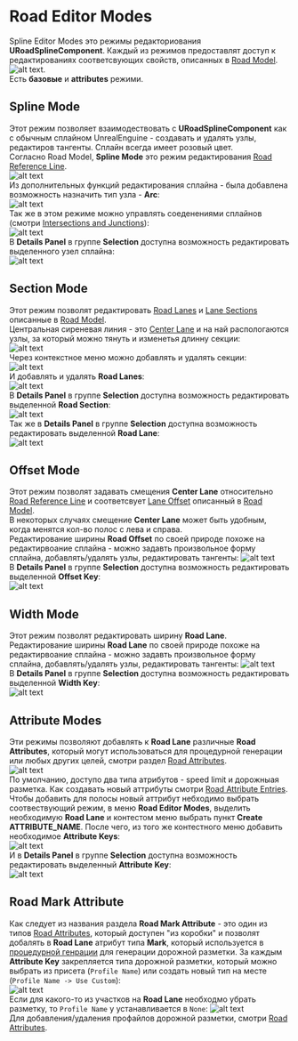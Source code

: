 # Road Editor Modes
Spline Editor Modes это режимы редакториования **URoadSplineComponent**. Каждый из режимов предоставлят доступ к редактированиях соответсвующих свойств, описанных в [Road Model](RoadModel.md).
![alt text](img/edit-modes2.png).  
Есть **базовые** и **attributes** режими.

## Spline Mode
Этот режим позволяет взаимодествовать с **URoadSplineComponent** как с обычным сплайном UnrealEnguine - создавать и удалять узлы, редактиров тангенты. Сплайн всегда имеет розовый цвет.  
Согласно Road Model, **Spline Mode** это режим редактирования [Road Reference Line](RoadModel.md#road-reference-line).  
![alt text](img/spline-edit.gif)  
Из дополнительных функций редактирования сплайна - была добавлена возможность назначить тип узла - **Arc**:  
![alt text](img/spline-arc.gif)  
Так же в этом режиме можно управлять соеденениями сплайнов (смотри [Intersections and Junctions](RoadModel.md#intersections-and-junctions)):  
![alt text](img/spline-conn.gif)  
В **Details Panel** в группе **Selection** доступна возможность редактировать выделенного узел сплайна:  
![alt text](img/spline-selection.png)  

## Section Mode
Этот режим позволят редактировать [Road Lanes](RoadModel.md#road-lanes) и [Lane Sections](RoadModel.md#lane-sections) описанные в [Road Model](RoadModel.md).  
Центральная сиреневая линия - это [Center Lane](RoadModel.md#road-lanes) и на най распологаются узлы, за который можно тянуть и изменетья длинну секции:  
![alt text](img/section-resize.gif)  
Через контекстное меню можно добавлять и удалять секции:  
![alt text](img/section-split.gif)  
И добавлять и удалять **Road Lanes**:  
![alt text](img/lane-add.gif)  
В **Details Panel** в группе **Selection** доступна возможность редактировать выделенной **Road Section**:  
![alt text](img/section-selected.png)  
Так же в **Details Panel** в группе **Selection** доступна возможность редактировать выделенной **Road Lane**:  
![alt text](img/lane-selection.png)  

## Offset Mode
Этот режим позволят задавать смещения **Center Lane** относительно [Road Reference Line](RoadModel.md#road-reference-line) и соответсвует [Lane Offset](RoadModel.md#lane-offset) описанный в [Road Model](RoadModel.md).  
В некоторых случаях смещение **Center Lane** может быть удобным, когда менятся кол-во полос с лева и справа.  
Редактирование ширины **Road Offset** по своей природе похоже на редактирвоание сплайна - можно задавть произвольное форму сплайна, добавлять/удалять узлы, редактировать тангенты:
![alt text](img/offset.gif)  
В **Details Panel** в группе **Selection** доступна возможность редактировать выделенной **Offset Key**:  
![alt text](img/offset-selection.png)  

## Width Mode
Этот режим позволят редактировать ширину **Road Lane**.  
Редактирование ширины **Road Lane** по своей природе похоже на редактирвоание сплайна - можно задавть произвольное форму сплайна, добавлять/удалять узлы, редактировать тангенты:
![alt text](img/width.gif)  
В **Details Panel** в группе **Selection** доступна возможность редактировать выделенной **Width Key**:  
![alt text](img/width-selection.png)  

## Attribute Modes
Эти режимы позволяют добавлять к **Road Lane** различные **Road Attributes**, который могут использоваться для процедурной генерации или любых других целей, cмотри раздел [Road Attributes](RoadModel.md#lane-attributes).  
![alt text](img/attributes.png)  
По умолчанию, доступо два типа атрибутов - speed limit и дорожныая разметка. 
Как создавать новый аттрибуты смотри [Road Attribute Entries](Presets.md#road-attribute-entries).  
Чтобы добавить для полосы новый аттрибут небходимо выбрать соотвествующий режим, в меню **Road Editor Modes**, выделить необходимую **Road Lane** и контестом меню выбрать пункт **Create ATTRIBUTE_NAME**. После чего, из того же контестного меню добавить необходимое **Attribute Keys**:  
![alt text](img/attribute-add.gif)  
И в **Details Panel** в группе **Selection** доступна возможность редактировать выделенный **Attribute Key**:  
![alt text](img/attribute-selection.png)  

## Road Mark Attribute
Как следует из названия раздела **Road Mark Attribute** - это один из типов [Road Attributes](RoadModel.md#lane-attributes), который доступен "из коробки" и позволят добалять в **Road Lane** атрибут типа **Mark**, который используется в [процедурной генрации](ProcedureGenerationTool.md) для генерации дорожной разметки. За каждым **Attribute Key** закрепляется типа дорожной разметки, который можно выбрать из присета (```Profile Name```) или создать новый тип на месте (```Profile Name -> Use Custom```):  
![alt text](img/mark.png)  
Если для какого-то из участков на **Road Lane** необходмо убрать разметку, то ```Profile Name``` у устанавливается в ```None```:
![alt text](img/mark-none.png)  
Для добавления/удаления профайлов дорожной разметки, смотри [Road Attributes](Presets.md#lane-mark-profiles).
